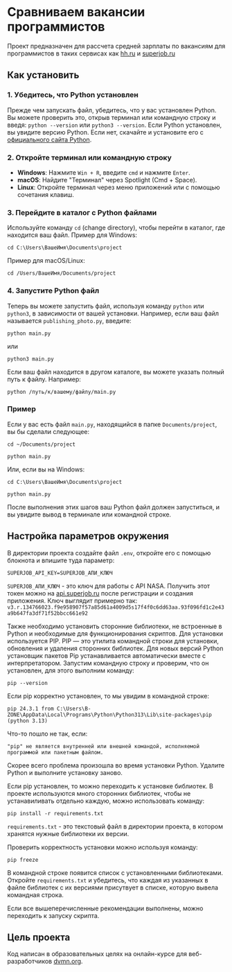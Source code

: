 # Сравниваем вакансии программистов

Проект предназначен для рассчета средней зарплаты по вакансиям для программистов в таких сервисах как [hh.ru](https://hh.ru/) и [superjob.ru](https://www.superjob.ru/) 

## Как установить

### 1. Убедитесь, что Python установлен
Прежде чем запускать файл, убедитесь, что у вас установлен Python. Вы можете проверить это, открыв терминал или командную строку и введя:
`python --version`
или
`python3 --version`.
Если Python установлен, вы увидите версию Python. Если нет, скачайте и установите его с [официального сайта Python](https://www.python.org/downloads/).

### 2. Откройте терминал или командную строку
- **Windows**: Нажмите `Win + R`, введите `cmd` и нажмите `Enter`.
- **macOS**: Найдите "Терминал" через Spotlight (Cmd + Space).
- **Linux**: Откройте терминал через меню приложений или с помощью сочетания клавиш.

### 3. Перейдите в каталог с Python файлами
Используйте команду `cd` (change directory), чтобы перейти в каталог, где находится ваш файл. 
Пример для Windows: 
```
cd C:\Users\ВашеИмя\Documents\project
```
Пример для macOS/Linux: 
```
cd /Users/ВашеИмя/Documents/project
```
### 4. Запустите Python файл
Теперь вы можете запустить файл, используя команду `python` или `python3`, в зависимости от вашей установки. Например, если ваш файл называется `publishing_photo.py`, введите:
```
python main.py
```
или
```
python3 main.py
```
Если ваш файл находится в другом каталоге, вы можете указать полный путь к файлу. Например:
```
python /путь/к/вашему/файлу/main.py
```
### Пример
Если у вас есть файл `main.py`, находящийся в папке `Documents/project`, вы бы сделали следующее:
```
cd ~/Documents/project
```
```
python main.py
```

Или, если вы на Windows:
```
cd C:\Users\ВашеИмя\Documents\project
```
```
python main.py
```

После выполнения этих шагов ваш Python файл должен запуститься, и вы увидите вывод в терминале или командной строке.

## Настройка параметров окружения
В директории проекта создайте файл `.env`, откройте его с помощью блокнота и впишите туда параметр: 
```
SUPERJOB_API_KEY=SUPERJOB_АПИ_КЛЮЧ
```
`SUPERJOB_АПИ_КЛЮЧ` - это ключ для работы с API NASA. Получить этот токен можно на [api.superjob.ru](https://api.superjob.ru/) после регистрации и создания приложения. Ключ выглядит примерно так: `v3.r.134766023.f9e958907f57a85d61a4009d5s17f4f0c6dd63aa.93f096fd1c2e43a9b647fa3df71f52bbcc661e92`

Также необходимо установить сторонние библиотеки, не встроенные в Python и необходимые для функционирования скриптов. Для установки используется PIP. PIP — это утилита командной строки для установки, обновления и удаления сторонних библиотек. Для новых версий Python установщик пакетов Pip устанавливается автоматически вместе с интерпретатором. Запустим командную строку и проверим, что он установлен, для этого выполним команду:
```
pip --version
```
Если pip корректно установлен, то мы увидим в командной строке:
```
pip 24.3.1 from C:\Users\B-ZONE\AppData\Local\Programs\Python\Python313\Lib\site-packages\pip (python 3.13)
```
Что-то пошло не так, если:
```
"pip" не является внутренней или внешней командой, исполняемой программой или пакетным файлом.
```
Скорее всего проблема произошла во время установки Python. Удалите Python и выполните установку заново.

Если pip установлен, то можно переходить к установке библиотек. В проекте используются много сторонних библиотек, чтобы не устанавиливать отдельно каждую, можно использовать команду:
```
pip install -r requirements.txt
```
`requirements.txt` - это текстовый файл в директории проекта, в котором хранятся нужные библиотеки их версии.

Проверить корректность установки можно используя команду:
```
pip freeze
```
В командной строке появится список с установленными библиотеками. Откройте `requirements.txt` и убедитесь, что каждая из указанных в файле библиотек с их версиями присутвует в списке, которую вывела командная строка.

Если все вышеперечисленные рекомендации выполнены, можно переходить к запуску скрипта.

## Цель проекта

Код написан в образовательных целях на онлайн-курсе для веб-разработчиков [dvmn.org](https://dvmn.org/).
